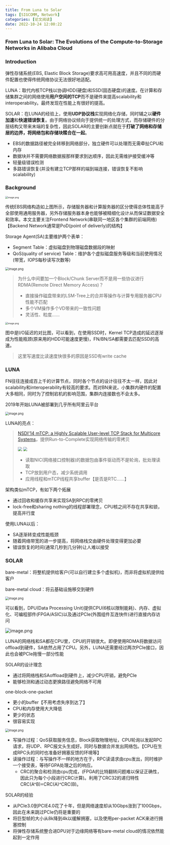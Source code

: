 ```yaml
---
title: From Luna to Solar
tags: [SIGCOMM, Network]
categories: [论文阅读]
date: 2022-10-24 12:00:22
---
```


### From Luna to Solar: The Evolutions of the Compute-to-Storage Networks in Alibaba Cloud

### Introduction

弹性存储系统(EBS, Elastic Block Storage)要求高可用高速度，并且不同的而硬件配置也使得传统网络协议无法很好地适配。

LUNA：取代内核TCP栈以协调HDD(硬盘)和SSD(固态硬盘)的速度。在计算和存储集群之间的网络使用**用户空间的TCP**而不是硬件来提高scalability和interoperability。最终发现在性能上有很好的提高。

SOLAR：在LUNA的经验上，使用**UDP协议栈**实现网络化存储，同时辅之以**硬件加速**和**快速错误恢复**。由于网络协议倾向于提供统一的处理方式，而存储硬件的分层结构又带来末端的复杂性，因此SOLAR的主要创新点就在于**打破了网络和存储层的边界，将网络包和存储块糅合在一起**。

- EBS的数据路径被完全转移到网络部分，独立硬件可以处理而无需牵扯CPU和内存
- 数据块并不需要网络数据报那样要求到达顺序，因此无需维护接受缓冲等
- 轻量级错误检测
- 多路错误恢复(并没有建立TCP那样的端到端连接，错误恢复不影响scalability)

### Background

<img src="From-Luna-to-Solar/006g42Mjly1h7gai54rtwj30x10q2qgt.jpg" alt="image.png" style="zoom:50%;" />

传统EBS网络构造如上图所示，存储服务器和计算服务器的区分使得总体性能高于全部使用通用服务器，另外存储服务器本身也能够被精细化设计从而保证数据安全和效率。本文主要关注Frontend Network(串联同一地区各个集群的前端网络)【Backend Network通常是PoD(point of deliverly)的结构】

Storage Agent(SA)主要维护两个表单：

- Segment Table：虚拟磁盘到物理磁盘数据段的映射
- QoS(quality of service) Table：维护各个虚拟磁盘服务等级和当前使用情况(带宽，IOPS每秒读写次数等)

<img src="From-Luna-to-Solar/006g42Mjly1h7gbqldq72j30ym0l7ngu.jpg" alt="image.png" style="zoom: 67%;" />

> 为什么中间要加一个Block/Chunk Server而不是用一些协议进行RDMA(Remote Direct Memory Access)？
>
> - 直接操作磁盘带来的LSM-Tree上的合并等操作与计算专用服务器CPU性能不匹配
> - 多个VM操作多个VD带来的一致性问题
> - 灵活性、粒度……

<img src="From-Luna-to-Solar/006g42Mjly1h7hec5ne76j30sc0j311t.jpg" alt="image.png" style="zoom:50%;" />

图中是I/O延迟的对比图，可以看到，在使用SSD时，Kernel TCP造成的延迟逐渐成为性能瓶颈(原来用的HDD可能速度更慢)，FN/BN/SA都需要去匹配SSD的高速。

> 这里写速度比读速度快很多的原因是SSD有write cache

### LUNA

FN往往连接成百上千的计算节点，同时各个节点的设计往往不太一样，因此对scalability和interoperability有较高的要求。而对BN来说，小集群内硬件的配置大多相同，同时为了控制宕机的影响范围，集群内连接数也不会太多。

2019年开始LUNA被部署到几乎所有阿里云平台

<img src="From-Luna-to-Solar/006g42Mjly1h7hk4ofb4qj30o90eoq8u.jpg" alt="image.png" style="zoom: 67%;" />

LUNA的亮点：

> [NSDI'14 mTCP: a Highly Scalable User-level TCP Stack for Multicore Systems](https://www.usenix.org/system/files/conference/nsdi14/nsdi14-paper-jeong.pdf)，提供Run-to-Complete实现网络传输的零拷贝
>
> <img src="From-Luna-to-Solar/v2-1fd0111829fd904e04ddbf06b121d7b6_1440w.webp" style="zoom: 80%;" />
>
> <img src="From-Luna-to-Solar/v2-2bc95f9f013e34e0c02c80832a006a72_1440w.webp" style="zoom:80%;" />
>
> - 读取NIC(网络接口控制器)的数据包由事件驱动而不是轮询，批处理读取
> - TCP放到用户态，减少系统调用
> - 应用线程和mTCP线程共享buffer【是否是RTC……】

架构类似mTCP，有如下两个拓展

- 通过回收和缓存共享来实现SA到RPC的零拷贝
- lock-free和sharing nothing的线程部署理念，CPU核之间不存在共享和锁，提高并行度

使用LUNA以后：

- SA逐渐转变成性能瓶颈
- 随着网络带宽的进一步提高，将网络栈交由硬件处理变得更加必要
- 错误恢复的时间(通常几秒到几分钟)让人难以接受

### SOLAR

bare-metal：将整机提供给客户(可以自行建立多个虚拟机)，而非将虚拟机提供给客户

bare-metal cloud：将云基础设施移交到硬件

<img src="From-Luna-to-Solar/006g42Mjgy1h7k3cdgmowj30yq0ed7cf.jpg" alt="image.png" style="zoom:67%;" />

可以看到，DPU(Data Processing Unit)提供CPU(6核以限制能耗)、内存、虚拟化、可编程部件(FPGA/ASIC)以及通过PCIe(外围组件互连快件)进行直接内存访问

![image.png](From-Luna-to-Solar/006g42Mjgy1h7k3mzdf9ij310p08qgsj.jpg)

LUNA的网络栈和SA都在CPU里，CPU的开销很大。即便使用RDMA将数据访问offload到硬件，SA依然占用了CPU。另外，LUNA还需要经过两次PCIe接口，因此也会被PCIe拖慢一部分性能

SOLAR的设计理念

- 通过将网络栈和SAoffload到硬件上，减少CPU开销，避免PCIe
- 能够检测和通过动态更换路径避免网络不可用

one-block-one-packet

- 更小的buffer【不用考虑失序到达了】
- CPU和内存使用大大降低
- 更少的状态
- 很容易实现

<img src="From-Luna-to-Solar/006g42Mjgy1h7k60hjlgkj30qo0o6k4f.jpg" alt="image.png" style="zoom:67%;" />

- 写操作过程：QoS获取服务信息，Block获取物理地址，CPU轮询以发起RPC请求，将UDP、RPC报文头生成好。同时与数据合并发出网络包。【CPU在生成RPC头的同时也准备好拥塞反馈的环境等】
- 读操作过程：与写操作不一样的地方在于，RPC读请求由cpu发出，同时维护一个接受表，等待FGPA处理之后的响应。
  - CRC的聚合和检测由cpu完成，(FPGA的比特翻转问题难以保证正确性，因此只为每个小段进行CRC计算)。利用了CRC32的递归特性CRC(A\^B)=CRC(A)\^CRC(B)。

SOLAR的经验

- 从PCIe3.0到PCIE4.0花了十年，但是网络速度却从10Gbps涨到了100Gbps，因此在未来跳过PCIe仍将是重要的
- 将巨型帧的大小从8k降到4k以缓解拥塞，以及使用per-packet ACK来进行拥塞控制
- 将弹性存储系统整合进DPU对于边缘网络等有bare-metal cloud的情况依然能起到一定作用
